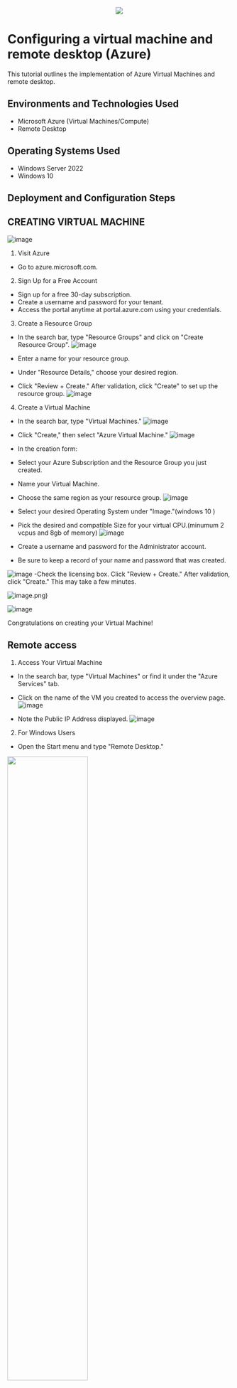 <p align="center">
<img src="https://github.com/CornezPercell/azure-vm/blob/main/AZURE.png"/>
</p>

<h1>Configuring a virtual machine and remote desktop (Azure)</h1>
This tutorial outlines the implementation of Azure Virtual Machines and remote desktop.<br />



<h2>Environments and Technologies Used</h2>

- Microsoft Azure (Virtual Machines/Compute)
- Remote Desktop


<h2>Operating Systems Used </h2>

- Windows Server 2022
- Windows 10 



<h2>Deployment and Configuration Steps</h2>
<h2>CREATING VIRTUAL MACHINE</h2>

![image](https://github.com/CornezPercell/azure-vm/blob/main/Screenshot%20(317).png)
1. Visit Azure
- Go to azure.microsoft.com.

2. Sign Up for a Free Account
- Sign up for a free 30-day subscription.
- Create a username and password for your tenant.
- Access the portal anytime at portal.azure.com using your credentials.






3. Create a Resource Group
- In the search bar, type "Resource Groups" and click on "Create Resource Group".
![image](https://github.com/CornezPercell/azure-vm/blob/main/Screenshot%20(319).png)

- Enter a name for your resource group.
- Under "Resource Details," choose your desired region.
- Click "Review + Create." After validation, click "Create" to set up the resource group.
![image](https://github.com/CornezPercell/azure-vm/blob/main/Screenshot%20(322).png)




4. Create a Virtual Machine
- In the search bar, type "Virtual Machines."
![image](https://github.com/CornezPercell/azure-vm/blob/main/Screenshot%20(323).png)

- Click "Create," then select "Azure Virtual Machine."
![image](https://github.com/CornezPercell/azure-vm/blob/main/Screenshot%20(324).png)

- In the creation form:
- Select your Azure Subscription and the Resource Group you just created.
- Name your Virtual Machine.
- Choose the same region as your resource group.
![image](https://github.com/CornezPercell/azure-vm/blob/main/Screenshot%20(325)2.PNG)

- Select your desired Operating System under "Image."(windows 10 )
- Pick the desired and compatible Size for your virtual CPU.(minumum 2 vcpus and 8gb of memory)
![image](https://github.com/CornezPercell/azure-vm/blob/main/Screenshot%20(329).png)


- Create a username and password for the Administrator account.
- Be sure to keep a record of your name and password that was created.

![image](https://github.com/CornezPercell/azure-vm/blob/main/Screenshot%20(332).png) 
-Check the licensing box.
Click "Review + Create." After validation, click "Create." This may take a few minutes.

![image](https://github.com/CornezPercell/azure-vm/blob/main/Screenshot%20(333).png).png)

![image](https://github.com/CornezPercell/azure-vm/blob/main/Screenshot%20(334).png)


Congratulations on creating your Virtual Machine!

 
 <h2>Remote access</h2>


1. Access Your Virtual Machine
- In the search bar, type "Virtual Machines" or find it under the "Azure Services" tab.
- Click on the name of the VM you created to access the overview page.
![image](https://github.com/CornezPercell/azure-vm/blob/main/Screenshot%20(338).png)

- Note the Public IP Address displayed.
![image](https://github.com/CornezPercell/azure-vm/blob/main/Screenshot%20(340).png)




2. For Windows Users
- Open the Start menu and type "Remote Desktop."
 <img src="https://github.com/CornezPercell/azure-vm/blob/main/Screenshot%20(341).png" height="60%" width="60%">

- Login to the Virtual Machine using the public ip address of the Virtual Machine, Click Show options to type in username
- Paste or type the public IP address into the Remote Desktop Connection window.
- 
 <img src="https://github.com/CornezPercell/azure-vm/blob/main/Screenshot%20(342).png" height="60%" width="60%">


- Click connect, type in the password when prompted.
-  <img src="https://github.com/CornezPercell/azure-vm/blob/main/Screenshot%20(343).png" height="60%" width="60%">

<img src="https://github.com/CornezPercell/azure-vm/blob/main/Screenshot%20(344).png" height="60%" width="60%">

- 

- 
- If you receive a warning about security, click Yes to proceed.
- Your Virtual Machine should load

<img src="https://github.com/CornezPercell/azure-vm/blob/main/Screenshot%20(346).png" height="60%" width="60%">

  
3. For Mac Users
- Download "windows app" from the App Store (it's free).
- <img src="https://github.com/CornezPercell/azure-vm/blob/main/Screenshot%20(355).png" height="60%" width="60%">


- Open the app and click the + sign to Add PC.
 <img src="https://github.com/CornezPercell/azure-vm/blob/main/Screenshot%20(356).png" height="60%" width="60%">



- Enter the public IP address under "PC Name.
   <img src="https://github.com/CornezPercell/azure-vm/blob/main/Screenshot%20(357).png" height="60%" width="60%">



- Under "Saved PC," enter the VM's username and password.
- Click continue.
   <img src="https://github.com/CornezPercell/azure-vm/blob/main/Screenshot%20(358).png" height="60%" width="60%">
   
4. Connecting to Your VM

   <img src="https://github.com/CornezPercell/azure-vm/blob/main/Screenshot%20(346).png" height="60%" width="60%">




<h2>Deleting Your Virtual Machine</h2>

1. To delete your VM and associated resources:
- Go back to the Azure portal.
![image](https://github.com/user-attachments/assets/c72b1037-3cbe-4e31-822a-fe81319e2124)

- Navigate to your Resource Group.
- Delete the resource group and any related folders (e.g., NetworkWatcherRG).
(RG-network-activitie)
![image](https://github.com/user-attachments/assets/ff63b762-f0b5-46d9-955e-1d537c2d9119)


And that's it! You've successfully created, accessed, and deleted a Virtual Machine on Azure.
